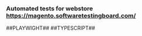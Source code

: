 ### Automated tests for webstore https://magento.softwaretestingboard.com/ ###

##PLAYWIGHT##
##TYPESCRIPT##
